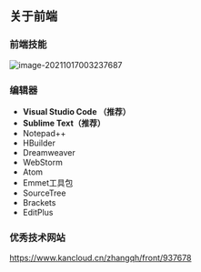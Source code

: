 ## 关于前端

### 前端技能

![image-20211017003237687](D:\MyCode\tech-book\frontend\image-20211017003237687.png)



### 编辑器

* **Visual Studio Code （推荐）**
* **Sublime Text（推荐）**
* Notepad++
* HBuilder
* Dreamweaver
* WebStorm
* Atom
* Emmet工具包
* SourceTree
* Brackets
* EditPlus



### 优秀技术网站

https://www.kancloud.cn/zhangqh/front/937678